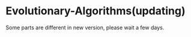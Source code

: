 # Evolutionary-Algorithms(updating)
Some parts are different in new version, please wait a few days. 
